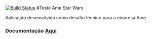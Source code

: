 [![Build Status](https://travis-ci.org/victorlsilva/AmeStarWars.svg?branch=master)](https://travis-ci.org/victorlsilva/AmeStarWars)
#Teste Ame Star Wars

Aplicação desenvolvida como desafio técnico para a empresa Ame.

### Documentação [Aqui]()